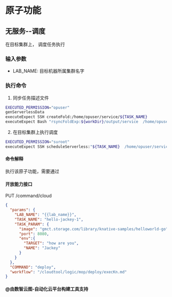 # 原子功能

## 无服务--调度

在目标集群上， 调度任务执行

### 输入参数

* LAB_NAME:  目标机器所属集群名字

### 执行命令

1. 同步任务描述文件

```bash
EXECUTED_PERMISSION="opuser"
genServerlessData  
executeExpect SSH createFold:/home/opuser/service/${TASK_NAME}
executeExpect Bash "rsyncFoldExp:${workDir}/output/service  /home/opuser/service"
```

2. 在目标集群上执行调度

```bash
EXECUTED_PERMISSION="suroot"
executeExpect SSH scheduleServerless:"${TASK_NAME}  /home/opuser/service/${TASK_NAME}/task_params_$$"
```

#### 命令解释

执行该原子功能，需要通过

#### 开放能力接口
PUT /command/cloud
```json
{
  "params": {
    "LAB_NAME": "{{lab_name}}",
    "TASK_NAME": "hello-jackey-1",
    "TASK_PARAM": {
      "image": "gmct.storage.com/library/knative-samples/helloworld-go",
      "port": 8080,
      "env":{
        "TARGET": "how are you",
        "NAME": "Jackey"
      }
    }
  },
  "COMMAND": "deploy",
  "workflow": "/cloudtool/logic/mop/deploy/execKn.md"
}
```

#### @由数智云图-自动化云平台构建工具支持